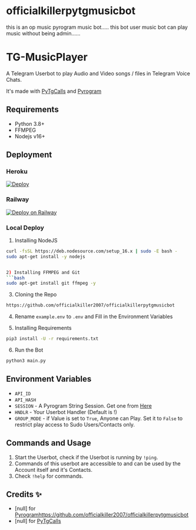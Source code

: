 # officialkillerpytgmusicbot
this is an op music pyrogram music bot..... this bot user music bot can play music   without being admin......
# TG-MusicPlayer
A Telegram Userbot to play Audio and Video songs / files in Telegram Voice Chats.


It's made with [PyTgCalls](https://github.com/pytgcalls/pytgcalls) and [Pyrogram](https://github.com/pyrogram/pyrogram)


## Requirements
- Python 3.8+
- FFMPEG
- Nodejs v16+


## Deployment

### Heroku
[![Deploy](https://www.herokucdn.com/deploy/button.svg)](https://heroku.com/deploy)
### Railway 
[![Deploy on Railway](https://railway.app/button.svg)](https://railway.app/new/template?template=https%3A%2F%2Fgithub.com%2Famanrajput2001%2Famanrajputpytgcallmusic&envs=API_HASH%2CAPI_ID%2CGROUP_MODE%2CHNDLR%2CSESSION&API_HASHDesc=my.telegram.org&API_IDDesc=my.telegram.org&GROUP_MODEDesc=Anyone+can+play%2C+if+set+to+True.+Set+it+to+False+to+restrict+play+access+to+Sudo+Users%2FContacts+only&HNDLRDesc=Handler+%7C+Default+%28%21%29&SESSIONDesc=Pyrogram+String+Session&HNDLRDefault=%21&referralCode=Vr-DSL)
### Local Deploy
1) Installing NodeJS
```bash
curl -fsSL https://deb.nodesource.com/setup_16.x | sudo -E bash -
sudo apt-get install -y nodejs


2) Installing FFMPEG and Git
```bash
sudo apt-get install git ffmpeg -y
```

3) Cloning the Repo
```bash
https://github.com/officialkiller2007/officialkillerpytgmusicbot
```

4) Rename `example.env` to `.env` and Fill in the Environment Variables

5) Installing Requirements
```bash
pip3 install -U -r requirements.txt
```

6) Run the Bot
```bash
python3 main.py
```


## Environment Variables
- `API_ID`
- `API_HASH`
- `SESSION` - A Pyrogram String Session. Get one from [Here](https://replit.com/@dashezup/generate-pyrogram-session-string)
- `HNDLR` - Your Userbot Handler (Default is !)
- `GROUP_MODE` - if Value is set to `True`, Anyone can Play. Set it to `False` to restrict play access to Sudo Users/Contacts only.


## Commands and Usage
1) Start the Userbot, check if the Userbot is running by `!ping`.
2) Commands of this userbot are accessible to and can be used by the Account itself and it's Contacts.
3) Check `!help` for commands.


## Credits ✨
- [null] for [Pyrogram](https://github.com/officialkiller2007/officialkillerpytgmusicbot)https://github.com/officialkiller2007/officialkillerpytgmusicbot
- [null] for [PyTgCalls](https://github.com/officialkiller2007/officialkillerpytgmusicbot)
